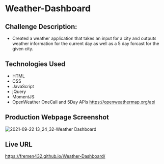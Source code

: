 # Weather-Dashboard
## Challenge Description:
* Created a weather application that takes an input for a city and outputs weather information for the current day as well as a 5 day forcast for the given city.
## Technologies Used
* HTML
* CSS
* JavaScript
* jQuery
* MomentJS
* OpenWeather OneCall and 5Day APIs
https://openweathermap.org/api
## Production Webpage Screenshot
![2021-09-22 13_24_32-Weather Dashboard](https://user-images.githubusercontent.com/87861603/134404182-48ed1950-8432-4530-903e-e5ccb92b85a4.png)
## Live URL
https://fremen432.github.io/Weather-Dashboard/
